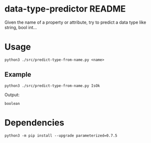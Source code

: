 # data-type-predictor README

Given the name of a property or attribute, try to predict a data type like string, bool int...

# Usage

```
python3 ./src/predict-type-from-name.py <name>
```

## Example

```
python3 ./src/predict-type-from-name.py IsOk
```

Output:

```
boolean
```

# Dependencies

```
python3 -m pip install --upgrade parameterized=0.7.5
```
